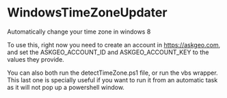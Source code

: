 # WindowsTimeZoneUpdater
Automatically change your time zone in windows 8

To use this, right now you need to create an account in https://askgeo.com, and set the ASKGEO_ACCOUNT_ID and ASKGEO_ACCOUNT_KEY to the values they provide.

You can also both run the detectTimeZone.ps1 file, or run the vbs wrapper. This last one is specially useful if you want to run it from an automatic task as it will not pop up a powershell window.
